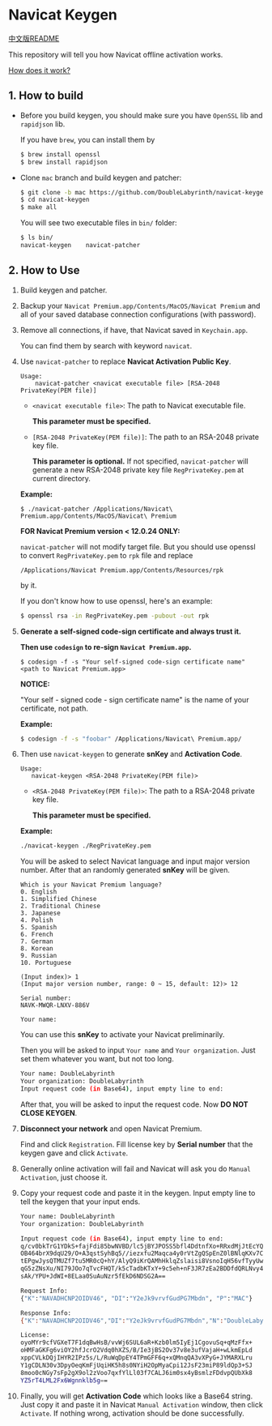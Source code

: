 # Navicat Keygen

[中文版README](README.zh-CN.md)

This repository will tell you how Navicat offline activation works.

[How does it work?](HOW_DOES_IT_WORK.md)

## 1. How to build

* Before you build keygen, you should make sure you have `OpenSSL` lib and `rapidjson` lib.
  
  If you have `brew`, you can install them by 
  
  ```bash
  $ brew install openssl
  $ brew install rapidjson
  ```

* Clone `mac` branch and build keygen and patcher:

  ```bash
  $ git clone -b mac https://github.com/DoubleLabyrinth/navicat-keygen.git
  $ cd navicat-keygen
  $ make all
  ```

  You will see two executable files in `bin/` folder:

  ```bash
  $ ls bin/
  navicat-keygen    navicat-patcher
  ```

## 2. How to Use

1. Build keygen and patcher.

2. Backup your `Navicat Premium.app/Contents/MacOS/Navicat Premium` and all of your saved database connection configurations (with password). 

3. Remove all connections, if have, that Navicat saved in `Keychain.app`. 

   You can find them by search with keyword `navicat`.

4. Use `navicat-patcher` to replace __Navicat Activation Public Key__.
   
   ```
   Usage:
       navicat-patcher <navicat executable file> [RSA-2048 PrivateKey(PEM file)]
   ```

   * `<navicat executable file>`: The path to Navicat executable file.
     
     __This parameter must be specified.__

   * `[RSA-2048 PrivateKey(PEM file)]`: The path to an RSA-2048 private key file. 
     
     __This parameter is optional.__ If not specified, `navicat-patcher` will generate a new RSA-2048 private key file `RegPrivateKey.pem` at current directory.

   __Example:__ 

   ```
   $ ./navicat-patcher /Applications/Navicat\ Premium.app/Contents/MacOS/Navicat\ Premium
   ```

   __FOR Navicat Premium version < 12.0.24 ONLY:__

   `navicat-patcher` will not modify target file. But you should use openssl to convert `RegPrivateKey.pem` to `rpk` file and replace 

   ```
   /Applications/Navicat Premium.app/Contents/Resources/rpk
   ```

   by it. 

   If you don't know how to use openssl, here's an example:

   ```bash
   $ openssl rsa -in RegPrivateKey.pem -pubout -out rpk
   ```

5. __Generate a self-signed code-sign certificate and always trust it.__

   __Then use `codesign` to re-sign `Navicat Premium.app`.__

   ```
   $ codesign -f -s "Your self-signed code-sign certificate name" <path to Navicat Premium.app>
   ```

   __NOTICE:__ 
   
   "Your self - signed code - sign certificate name" is the name of your certificate, not path.

   __Example:__

   ```bash
   $ codesign -f -s "foobar" /Applications/Navicat\ Premium.app/
   ```

6. Then use `navicat-keygen` to generate __snKey__ and __Activation Code__.

   ```
   Usage:
      navicat-keygen <RSA-2048 PrivateKey(PEM file)>
   ```

   * `<RSA-2048 PrivateKey(PEM file)>`: The path to a RSA-2048 private key file. 
     
     __This parameter must be specified.__

   __Example:__

   ```bash
   ./navicat-keygen ./RegPrivateKey.pem
   ```

   You will be asked to select Navicat language and input major version number. After that an randomly generated __snKey__ will be given.

   ```
   Which is your Navicat Premium language?
   0. English
   1. Simplified Chinese
   2. Traditional Chinese
   3. Japanese
   4. Polish
   5. Spanish
   6. French
   7. German
   8. Korean
   9. Russian
   10. Portuguese

   (Input index)> 1
   (Input major version number, range: 0 ~ 15, default: 12)> 12

   Serial number:
   NAVK-MWQR-LNXV-886V

   Your name: 
   ```

   You can use this __snKey__ to activate your Navicat preliminarily.
     
   Then you will be asked to input `Your name` and `Your organization`. Just set them whatever you want, but not too long.

   ```bash
   Your name: DoubleLabyrinth
   Your organization: DoubleLabyrinth
   Input request code (in Base64), input empty line to end:
   ```
     
   After that, you will be asked to input the request code. Now __DO NOT CLOSE KEYGEN__.

7. __Disconnect your network__ and open Navicat Premium. 

   Find and click `Registration`. Fill license key by __Serial number__ that the keygen gave and click `Activate`.

8. Generally online activation will fail and Navicat will ask you do `Manual Activation`, just choose it.

9. Copy your request code and paste it in the keygen. Input empty line to tell the keygen that your input ends.

   ```bash
   Your name: DoubleLabyrinth
   Your organization: DoubleLabyrinth

   Input request code (in Base64), input empty line to end:
   q/cv0bkTrG1YDkS+fajFdi85bwNVBD/lc5jBYJPOSS5bfl4DdtnfXo+RRxdMjJtEcYQnvLPi2LF0
   OB464brX9dqU29/O+A3qstSyhBq5//iezxfu2Maqca4y0rVtZgQSpEnZ0lBNlqKXv7CuTUYCS1pm
   tEPgwJysQTMUZf7tu5MR0cQ+hY/AlyQ9iKrQAMhHklqZslaisi8VsnoIqH56vfTyyUwUQXrFNc41
   qG5zZNsXu/NI79JOo7qTvcFHQT/k5cTadbKTxY+9c5eh+nF3JR7zEa2BDDfdQRLNvy4DTSyxdYXd
   sAk/YPU+JdWI+8ELaa0SuAuNzr5fEkD6NDSG2A==

   Request Info:
   {"K":"NAVADHCNP2OIDV46", "DI":"Y2eJk9vrvfGudPG7Mbdn", "P":"MAC"}

   Response Info:
   {"K":"NAVADHCNP2OIDV46","DI":"Y2eJk9vrvfGudPG7Mbdn","N":"DoubleLabyrinth","O":"DoubleLabyrinth","T":1537630251}

   License:
   oyoMYr9cfVGXeT7F1dqBwHsB/vvWj6SUL6aR+Kzb0lm5IyEj1CgovuSq+qMzFfx+
   oHMFaGKFg6viOY2hfJcrO2Vdq0hXZS/B/Ie3jBS2Ov37v8e3ufVajaH+wLkmEpLd
   xppCVLkDQjIHYR2IPz5s/L/RuWqDpEY4TPmGFF6q+xQMnqQA3vXPyG+JYMARXLru
   Y1gCDLN30v3DpyOeqKmFjUqiHK5h8s0NYiH2OpMyaCpi12JsF23miP89ldQp3+SJ
   8moo0cNGy7sFp2gX9ol2zVoo7qxfYlLl03f7CALJ6im0sx4yBsmlzFDdvpQUbXk8
   YZ5rT4LML2Fx6Wgnnklb5g==
   ```

10. Finally, you will get __Activation Code__ which looks like a Base64 string. Just copy it and paste it in Navicat `Manual Activation` window, then click `Activate`. If nothing wrong, activation should be done successfully.

